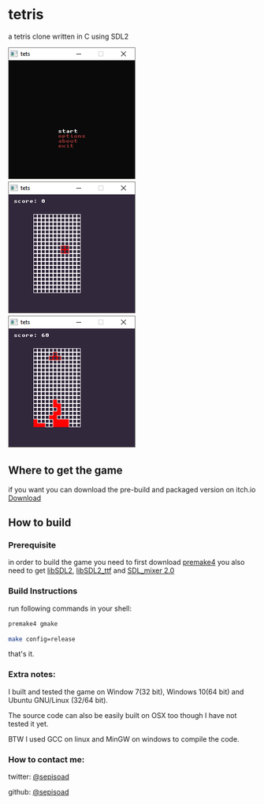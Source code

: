 # tetris
a tetris clone written in C using SDL2

![alt text](screenshots/1.png "in game screenshot")![alt text](screenshots/2.png "in game screenshot")![alt text](screenshots/3.png "in game screenshot")

## Where to get the game
if you want you can download the pre-build and packaged version on itch.io
[Download](https://sepisoad.itch.io/tetrisk)


## How to build

### Prerequisite
in order to build the game you need to first download [premake4](https://premake.github.io/download.html#v4)
you also need to get [libSDL2](https://www.libsdl.org/), [libSDL2_ttf](https://www.libsdl.org/projects/SDL_ttf/) and [SDL_mixer 2.0](https://www.libsdl.org/projects/SDL_mixer/)

### Build Instructions
run following commands in your shell:
```bash
premake4 gmake
```
```bash
make config=release
```
that's it.

### Extra notes:
I built and tested the game on Window 7(32 bit), Windows 10(64 bit) and Ubuntu GNU/Linux (32/64 bit).

The source code can also be easily built on OSX too though I have not tested it yet. 

BTW I used GCC on linux and MinGW on windows to compile the code.


### How to contact me:

twitter: [@sepisoad](https://twitter.com/sepisoad)

github: [@sepisoad](https://github.com/sepisoad)